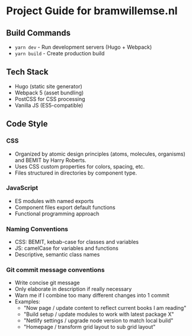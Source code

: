 # Project Guide for bramwillemse.nl

## Build Commands
- `yarn dev` - Run development servers (Hugo + Webpack)
- `yarn build` - Create production build

## Tech Stack
- Hugo (static site generator)
- Webpack 5 (asset bundling)
- PostCSS for CSS processing
- Vanilla JS (ES5-compatible)

## Code Style
### CSS
- Organized by atomic design principles (atoms, molecules, organisms) and BEMIT by Harry Roberts.
- Uses CSS custom properties for colors, spacing, etc.
- Files structured in directories by component type.

### JavaScript
- ES modules with named exports
- Component files export default functions
- Functional programming approach

### Naming Conventions
- CSS: BEMIT, kebab-case for classes and variables
- JS: camelCase for variables and functions
- Descriptive, semantic class names

### Git commit message conventions
- Write concise git message
- Only elaborate in description if really necessary
- Warn me if I combine too many different changes into 1 commit
- Examples:
  - "Now page / update content to reflect current books I am reading"
  - "Build setup / update modules to work with latest package X"
  - "Netlify settings / upgrade node version to match local build"
  - "Homepage / transform grid layout to sub grid layout"